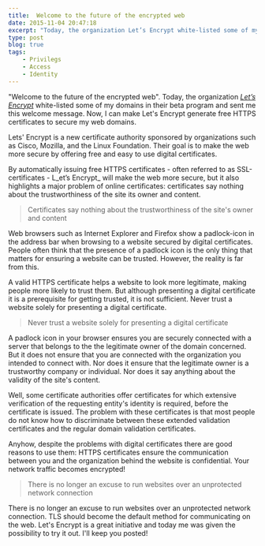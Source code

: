 ```yaml
---
title:  Welcome to the future of the encrypted web 
date: 2015-11-04 20:47:18
excerpt: "Today, the organization Let’s Encrypt white-listed some of my domains in their beta program and sent me this welcome message. Now, I can make Let's Encrypt generate free HTTPS certificates to secure my web domains."
type: post
blog: true
tags:
    - Privilegs
    - Access
    - Identity
---
```


"Welcome to the future of the encrypted web". Today, the organization [_Let’s Encrypt_](https://letsencrypt.org/) white-listed some of my domains in their beta program and sent me this welcome message. Now, I can make Let's Encrypt generate free HTTPS certificates to secure my web domains.

Lets' Encrypt is a new certificate authority sponsored by organizations such as Cisco, Mozilla, and the Linux Foundation. Their goal is to make the web more secure by offering free and easy to use digital certificates.

By automatically issuing free HTTPS certificates - often referred to as SSL-certificates -  L_et’s Encrypt_ will make the web more secure, but it also highlights a major problem of online certificates: certificates say nothing about the trustworthiness of the site its owner and content.

> Certificates say nothing about the trustworthiness of the site's owner and content

Web browsers such as Internet Explorer and Firefox show a padlock-icon in the address bar when browsing to a website secured by digital certificates. People often think that the presence of a padlock icon is the only thing that matters for ensuring a website can be trusted. However, the reality is far from this.

A valid HTTPS certificate helps a website to look more legitimate, making people more likely to trust them. But although presenting a digital certificate it is a prerequisite for  getting trusted, it is not sufficient. Never trust a website solely for presenting a digital certificate.

> Never trust a website solely for presenting a digital certificate

A padlock icon in your browser ensures you are securely connected with a server that belongs to the the legitimate owner of the domain concerned. But it does not ensure that you are connected with the organization you intended to connect with. Nor does it ensure that the legitimate owner is a trustworthy company or individual. Nor does it say anything about the validity of the site's content.

Well, some certificate authorities offer certificates for which extensive verification of the requesting entity's identity is required, before the certificate is issued. The problem with these certificates is that most people do not know how to discriminate between these extended validation certificates and the regular domain validation certificates.

Anyhow, despite the problems with digital certificates there are good reasons to use them: HTTPS certificates ensure the communication between you and the organization behind the website is confidential. Your network traffic becomes encrypted!

> There is no longer an excuse to run websites over an unprotected network connection

There is no longer an excuse to run websites over an unprotected network connection. TLS should become the default method for communicating on the web.  Let's Encrypt is a great initiative and today me was given the possibility to try it out. I'll keep you posted!